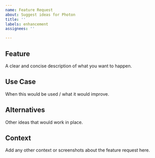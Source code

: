 ```yaml
---
name: Feature Request
about: Suggest ideas for Photon
title: ''
labels: enhancement
assignees: ''

---
```


## Feature
A clear and concise description of what you want to happen.

## Use Case
When this would be used / what it would improve.

## Alternatives
Other ideas that would work in place.

## Context
Add any other context or screenshots about the feature request here.
